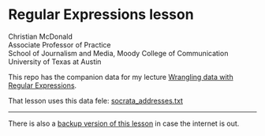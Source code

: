 # Regular Expressions lesson

Christian McDonald\
Associate Professor of Practice\
School of Journalism and Media, Moody College of Communication\
University of Texas at Austin

This repo has the companion data for my lecture [Wrangling data with Regular Expressions](https://docs.google.com/document/d/1DvAM4lnGJLefo9skD8GgM-_9S1BEhpjJfV86yhJavI0/edit).

That lesson uses this data fele: [socrata_addresses.txt](https://raw.githubusercontent.com/utdata/regex-lesson/master/socrata_addresses.txt)

---

There is also a [backup version of this lesson](index.qmd) in case the internet is out.